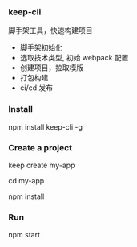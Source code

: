 ### keep-cli

脚手架工具，快速构建项目

- 脚手架初始化
- 选取技术类型, 初始 webpack 配置
- 创建项目，拉取模版
- 打包构建
- ci/cd 发布


### Install

npm  install keep-cli -g

### Create a project


keep create my-app

cd my-app

npm install

### Run


npm start